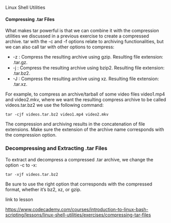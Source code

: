 
Linux Shell Utilities

#### Compressing .tar Files

What makes tar powerful is that we can combine it with the compression utilities we discussed in a previous exercise to create a compressed archive. tar with the -c and -f options relate to archiving functionalities, but we can also call tar with other options to compress:

- -z : Compress the resulting archive using gzip. Resulting file extension: .tar.gz.
- -j : Compress the resulting archive using bzip2. Resulting file extension: .tar.bz2.
- -J : Compress the resulting archive using xz. Resulting file extension: .tar.xz.

For example, to compress an archive/tarball of some video files video1.mp4 and video2.mkv, where we want the resulting compress archive to be called videos.tar.bz2 we use the following command:

```
tar -cjf videos.tar.bz2 video1.mp4 video2.mkv

```
The compression and archiving results in the concatenation of file extensions. Make sure the extension of the archive name corresponds with the compression option.

### Decompressing and Extracting .tar Files

To extract and decompress a compressed .tar archive, we change the option -c to -x:

```
tar -xjf videos.tar.bz2

```

Be sure to use the right option that corresponds with the compressed format, whether it’s bz2, xz, or gzip.

link to lesson

https://www.codecademy.com/courses/introduction-to-linux-bash-scripting/lessons/linux-shell-utilities/exercises/compressing-tar-files
